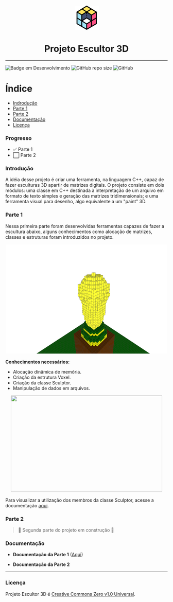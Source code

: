 
<p align="center">
    <img width="75" height="75" src = "src/assets/readme/rubik.png">
    
</p>
    <h1 align="center"> Projeto Escultor 3D </h1>


---

![Badge em Desenvolvimento](http://img.shields.io/static/v1?label=STATUS&message=EM%20DESENVOLVIMENTO&color=GREEN&style=for-the-badge)  ![GitHub repo size](https://img.shields.io/github/repo-size/franssoares/Projeto-Escultor-3D?style=for-the-badge)    ![GitHub](https://img.shields.io/github/license/Franssoares/Projeto-Escultor-3D?style=for-the-badge)

# Índice 

* [Indrodução](#introdução)
* [Parte 1](#parte-1)
* [Parte 2](#parte-2)
* [Documentação](#documentação)
* [Licença](#licença)

### Progresso

- :white_check_mark: Parte 1
- :white_large_square: Parte 2

### Introdução
A idéia desse projeto é criar uma ferramenta, na linguagem C++, capaz de fazer esculturas 3D apartir de matrizes digitais. O projeto consiste em dois módulos: uma classe em C++ destinada à interpretação de um arquivo em formato de texto simples e geração das matrizes tridimensionais; e uma ferramenta visual para desenho, algo equivalente a um "paint" 3D.

### Parte 1
Nessa primeira parte foram desenvolvidas ferramentas capazes de fazer a escultura abaixo, alguns conhecimentos como alocação de matrizes, classes e estruturas foram introduzidos no projeto.
<p align="center">
    <img width="500" height="340" src = "src/assets/readme/snapshot02.png">    
</p>


**Conhecimentos necessários:**
- Alocação dinâmica de memória.
- Criação da estrutura Voxel.
- Criação da classe Sculptor.
- Manipulação de dados em arquivos.


<p align="center">
    <img width="470" height="300" src = "src/assets/readme/imagem.gif">
</p>

Para visualizar a utilização dos membros da classe Sculptor, acesse a documentação [aqui](#documentação).

### Parte 2

> :construction: Segunda parte do projeto em construção :construction:

### Documentação

* **Documentação da Parte 1** ([Aqui](https://franssoares.github.io/html/))

* **Documentação da Parte 2**
---
### Licença

Projeto Escultor 3D é [Creative Commons Zero v1.0 Universal](https://github.com/Franssoares/Projeto-Escultor-3D/blob/main/license).